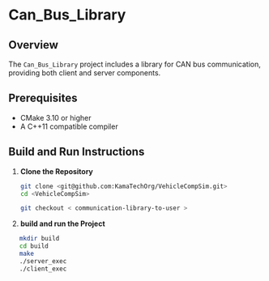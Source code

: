 # Can_Bus_Library

## Overview

The `Can_Bus_Library` project includes a library for CAN bus communication, providing both client and server components.

## Prerequisites

- CMake 3.10 or higher
- A C++11 compatible compiler




## Build and Run Instructions

1. **Clone the Repository**

   ```sh
   git clone <git@github.com:KamaTechOrg/VehicleCompSim.git>
   cd <VehicleCompSim>

   git checkout < communication-library-to-user >

2. **build and run the Project**
 ```sh
    mkdir build
    cd build
    make
    ./server_exec
    ./client_exec